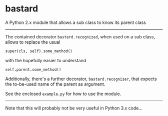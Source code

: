 # bastard
A Python 2.x module that allows a sub class to know its parent class

---

The contained decorator `bastard.recognized`, when used on a sub class, allows to replace the usual

    super(cls, self).some_method()

with the hopefully easier to understand

    self.parent.some_method()

Additionally, there's a further decorator, `bastard.recognizer`, that expects the to-be-used name of the parent as argument.

See the enclosed `example.py` for how to use the module.

---

Note that this will probably not be very useful in Python 3.x code...

